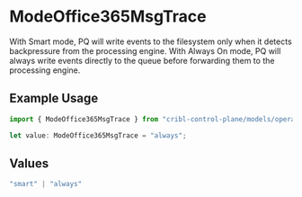 # ModeOffice365MsgTrace

With Smart mode, PQ will write events to the filesystem only when it detects backpressure from the processing engine. With Always On mode, PQ will always write events directly to the queue before forwarding them to the processing engine.

## Example Usage

```typescript
import { ModeOffice365MsgTrace } from "cribl-control-plane/models/operations";

let value: ModeOffice365MsgTrace = "always";
```

## Values

```typescript
"smart" | "always"
```